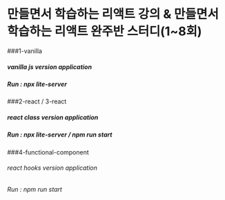 
만들면서 학습하는 리액트 강의 & 만들면서 학습하는 리액트 완주반 스터디(1~8회)
===============================


###1-vanilla 
##### vanilla js version application
##### Run : npx lite-server 


###2-react / 3-react
##### react class version application
##### Run : npx lite-server / npm run start

###4-functional-component
###### react hooks version application
###### Run : npm run start

